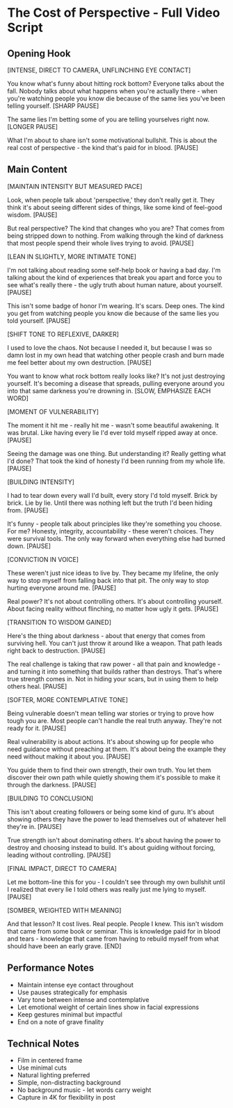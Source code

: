 # The Cost of Perspective - Full Video Script

## Opening Hook
[INTENSE, DIRECT TO CAMERA, UNFLINCHING EYE CONTACT]

You know what's funny about hitting rock bottom? Everyone talks about the fall. Nobody talks about what happens when you're actually there - when you're watching people you know die because of the same lies you've been telling yourself. [SHARP PAUSE]

The same lies I'm betting some of you are telling yourselves right now. [LONGER PAUSE]

What I'm about to share isn't some motivational bullshit. This is about the real cost of perspective - the kind that's paid for in blood. [PAUSE]

## Main Content
[MAINTAIN INTENSITY BUT MEASURED PACE]

Look, when people talk about 'perspective,' they don't really get it. They think it's about seeing different sides of things, like some kind of feel-good wisdom. [PAUSE] 

But real perspective? The kind that changes who you are? That comes from being stripped down to nothing. From walking through the kind of darkness that most people spend their whole lives trying to avoid. [PAUSE]

[LEAN IN SLIGHTLY, MORE INTIMATE TONE]

I'm not talking about reading some self-help book or having a bad day. I'm talking about the kind of experiences that break you apart and force you to see what's really there - the ugly truth about human nature, about yourself. [PAUSE]

This isn't some badge of honor I'm wearing. It's scars. Deep ones. The kind you get from watching people you know die because of the same lies you told yourself. [PAUSE]

[SHIFT TONE TO REFLEXIVE, DARKER]

I used to love the chaos. Not because I needed it, but because I was so damn lost in my own head that watching other people crash and burn made me feel better about my own destruction. [PAUSE]

You want to know what rock bottom really looks like? It's not just destroying yourself. It's becoming a disease that spreads, pulling everyone around you into that same darkness you're drowning in. [SLOW, EMPHASIZE EACH WORD]

[MOMENT OF VULNERABILITY]

The moment it hit me - really hit me - wasn't some beautiful awakening. It was brutal. Like having every lie I'd ever told myself ripped away at once. [PAUSE]

Seeing the damage was one thing. But understanding it? Really getting what I'd done? That took the kind of honesty I'd been running from my whole life. [PAUSE]

[BUILDING INTENSITY]

I had to tear down every wall I'd built, every story I'd told myself. Brick by brick. Lie by lie. Until there was nothing left but the truth I'd been hiding from. [PAUSE]

It's funny - people talk about principles like they're something you choose. For me? Honesty, integrity, accountability - these weren't choices. They were survival tools. The only way forward when everything else had burned down. [PAUSE]

[CONVICTION IN VOICE]

These weren't just nice ideas to live by. They became my lifeline, the only way to stop myself from falling back into that pit. The only way to stop hurting everyone around me. [PAUSE]

Real power? It's not about controlling others. It's about controlling yourself. About facing reality without flinching, no matter how ugly it gets. [PAUSE]

[TRANSITION TO WISDOM GAINED]

Here's the thing about darkness - about that energy that comes from surviving hell. You can't just throw it around like a weapon. That path leads right back to destruction. [PAUSE]

The real challenge is taking that raw power - all that pain and knowledge - and turning it into something that builds rather than destroys. That's where true strength comes in. Not in hiding your scars, but in using them to help others heal. [PAUSE]

[SOFTER, MORE CONTEMPLATIVE TONE]

Being vulnerable doesn't mean telling war stories or trying to prove how tough you are. Most people can't handle the real truth anyway. They're not ready for it. [PAUSE]

Real vulnerability is about actions. It's about showing up for people who need guidance without preaching at them. It's about being the example they need without making it about you. [PAUSE]

You guide them to find their own strength, their own truth. You let them discover their own path while quietly showing them it's possible to make it through the darkness. [PAUSE]

[BUILDING TO CONCLUSION]

This isn't about creating followers or being some kind of guru. It's about showing others they have the power to lead themselves out of whatever hell they're in. [PAUSE]

True strength isn't about dominating others. It's about having the power to destroy and choosing instead to build. It's about guiding without forcing, leading without controlling. [PAUSE]

[FINAL IMPACT, DIRECT TO CAMERA]

Let me bottom-line this for you - I couldn't see through my own bullshit until I realized that every lie I told others was really just me lying to myself. [PAUSE]

[SOMBER, WEIGHTED WITH MEANING]

And that lesson? It cost lives. Real people. People I knew. This isn't wisdom that came from some book or seminar. This is knowledge paid for in blood and tears - knowledge that came from having to rebuild myself from what should have been an early grave. [END]

## Performance Notes
- Maintain intense eye contact throughout
- Use pauses strategically for emphasis
- Vary tone between intense and contemplative
- Let emotional weight of certain lines show in facial expressions
- Keep gestures minimal but impactful
- End on a note of grave finality

## Technical Notes
- Film in centered frame
- Use minimal cuts
- Natural lighting preferred
- Simple, non-distracting background
- No background music - let words carry weight
- Capture in 4K for flexibility in post